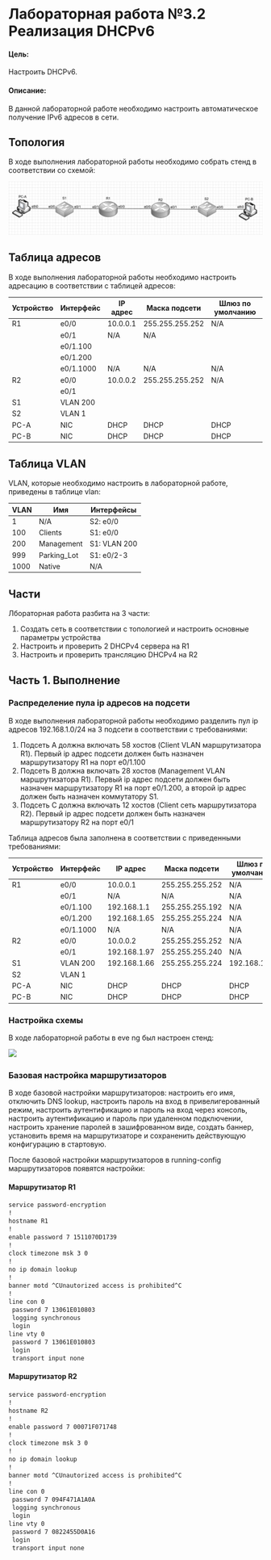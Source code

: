 # Лабораторная работа №3.2 Реализация DHCPv6
#### Цель: 
Настроить DHCPv6.
#### Описание:
В данной лабораторной работе необходимо настроить автоматическое получение IPv6 адресов в сети.

## Топология

В ходе выполнения лабораторной работы необходимо собрать стенд в соответствии со схемой:

![](Topoligy_lab3.2.PNG)

## Таблица адресов

В ходе выполнения лабораторной работы необходимо настроить адресацию в соответствии с таблицей адресов:

| Устройство      | Интерфейс          | IP адрес     | Маска подсети   | Шлюз по умолчанию |
| --------------- | -------------------| -------------|-----------------|-------------------|
| R1              | e0/0               | 10.0.0.1     | 255.255.255.252 | N/A               |
|                 | e0/1               | N/A          | N/A             |                   |
|                 | e0/1.100           |              |                 |                   |
|                 | e0/1.200           |              |                 |                   |
|                 | e0/1.1000          | N/A          | N/A             | N/A               |
| R2              | e0/0               | 10.0.0.2     | 255.255.255.252 | N/A               |
|                 | e0/1               |              |                 |                   |
| S1              | VLAN 200           |              |                 |                   |
| S2              | VLAN 1             |              |                 |                   |
| PC-A            | NIC                | DHCP         | DHCP            | DHCP              |
| PC-B            | NIC                | DHCP         | DHCP            | DHCP              |


## Таблица VLAN

VLAN, которые необходимо настроить в лабораторной работе, приведены в таблице vlan:

| VLAN      | Имя         | Интерфейсы                  |
| ----------|-------------| ----------------------------|
| 1         | N/A         | S2: e0/0                    | 
| 100       | Clients     | S1: e0/0                    | 
| 200       | Management  | S1: VLAN 200                | 
| 999       | Parking_Lot | S1: e0/2-3                  | 
| 1000      | Native      | N/A                         | 

## Части

Лбораторная работа разбита на 3 части:
1) Создать сеть в соответствии с топологией и настроить основные параметры устройства
2) Настроить и проверить 2 DHCPv4 сервера на R1
3) Настроить и проверить трансляцию DHCPv4 на R2

## Часть 1. Выполнение

### Распределение пула ip адресов на подсети

В ходе выполнения лабораторной работы необходимо разделить пул ip адресов 192.168.1.0/24 на 3 подсети в соответствии с требованиями:
1) Подсеть А должна включать 58 хостов (Client VLAN маршрутизатора R1). Первый ip адрес подсети должен быть назначен маршрутизатору R1 на порт e0/1.100
2) Подсеть В должна включать 28 хостов (Management VLAN маршрутизатора R1). Первый ip адрес подсети должен быть назначен маршрутизатору R1 на порт e0/1.200, а второй ip адрес должен быть назначен коммутатору S1.
3) Подсеть C должна включать 12 хостов (Client сеть маршрутизатора R2). Первый ip адрес подсети должен быть назначен маршрутизатору R2 на порт e0/1

Таблица адресов была заполнена в соответствии с приведенными требованиями:

| Устройство      | Интерфейс          | IP адрес     | Маска подсети   | Шлюз по умолчанию |
| --------------- | -------------------| -------------|-----------------|-------------------|
| R1              | e0/0               | 10.0.0.1     | 255.255.255.252 | N/A               |
|                 | e0/1               | N/A          | N/A             | N/A               |
|                 | e0/1.100           | 192.168.1.1  | 255.255.255.192 | N/A               |
|                 | e0/1.200           | 192.168.1.65 | 255.255.255.224 | N/A               |
|                 | e0/1.1000          | N/A          | N/A             | N/A               |
| R2              | e0/0               | 10.0.0.2     | 255.255.255.252 | N/A               |
|                 | e0/1               | 192.168.1.97 | 255.255.255.240 | N/A               |
| S1              | VLAN 200           | 192.168.1.66 | 255.255.255.224 | 192.168.1.65      |
| S2              | VLAN 1             |              |                 |                   |
| PC-A            | NIC                | DHCP         | DHCP            | DHCP              |
| PC-B            | NIC                | DHCP         | DHCP            | DHCP              |

### Настройка схемы

В ходе лабораторной работы в eve ng был настроен стенд:

![](Lab3.1_eve.ng.PNG)

### Базовая настройка маршрутизаторов

В ходе базовой настройки маршрутизаторов: настроить его имя, отключить DNS lookup, настроить пароль на вход в привелигерованный режим, настроить аутентификацию и пароль на вход через консоль, настроить аутентификацию и пароль при удаленном подключении, настроить хранение паролей в зашифрованном виде, создать баннер, установить время на маршрутизаторе и сохраненить действующую конфигурацию в стартовую.

После базовой настройки маршрутизаторов в running-config маршрутизаторов появятся настройки:

#### Маршрутизатор R1
```
service password-encryption
!
hostname R1
!
enable password 7 1511070D1739
!
clock timezone msk 3 0
!
no ip domain lookup
!
banner motd ^CUnautorized access is prohibited^C
!
line con 0
 password 7 13061E010803
 logging synchronous
 login
line vty 0
 password 7 13061E010803
 login
 transport input none
```

#### Маршрутизатор R2
```
service password-encryption
!
hostname R2
!
enable password 7 00071F071748
!
clock timezone msk 3 0
!
no ip domain lookup
!
banner motd ^CUnautorized access is prohibited^C
!
line con 0
 password 7 094F471A1A0A
 logging synchronous
 login
line vty 0
 password 7 0822455D0A16
 login
 transport input none
```
